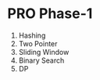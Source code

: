 # PRO Phase-1
<ol>
  <li>Hashing</li>
  <li>Two Pointer</li>
  <li>Sliding Window</li>
  <li>Binary Search</li>
  <li>DP</li>


</ol>
